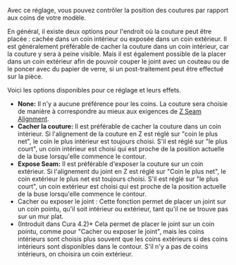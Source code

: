 Avec ce réglage, vous pouvez contrôler la position des coutures par rapport aux coins de votre modèle.

En général, il existe deux options pour l'endroit où la couture peut être placée : cachée dans un coin intérieur ou exposée dans un coin extérieur. Il est généralement préférable de cacher la couture dans un coin intérieur, car la couture y sera à peine visible. Mais il est également possible de la placer dans un coin extérieur afin de pouvoir couper le joint avec un couteau ou de le poncer avec du papier de verre, si un post-traitement peut être effectué sur la pièce.

Voici les options disponibles pour ce réglage et leurs effets.
* **None:** Il n'y a aucune préférence pour les coins. La couture sera choisie de manière à correspondre au mieux aux exigences de [Z Seam Alignment](z_seam_type.md).
* **Cacher la couture:** Il est préférable de cacher la couture dans un coin intérieur. Si l'alignement de la couture en Z est réglé sur "coin le plus net", le coin le plus intérieur est toujours choisi. S'il est réglé sur "le plus court", un coin intérieur est choisi qui est proche de la position actuelle de la buse lorsqu'elle commence le contour.
* **Expose Seam:** Il est préférable d'exposer la couture sur un coin extérieur. Si l'alignement du joint en Z est réglé sur "Coin le plus net", le coin extérieur le plus net est toujours choisi. S'il est réglé sur "le plus court", un coin extérieur est choisi qui est proche de la position actuelle de la buse lorsqu'elle commence le contour.
* Cacher ou exposer le joint : Cette fonction permet de placer un joint sur un coin pointu, qu'il soit intérieur ou extérieur, tant qu'il ne se trouve pas sur un mur plat.
* (Introduit dans Cura 4.2)* Cela permet de placer le joint sur un coin pointu, comme pour "Cacher ou exposer le joint", mais les coins intérieurs sont choisis plus souvent que les coins extérieurs si des coins intérieurs sont disponibles dans le contour. S'il n'y a pas de coins intérieurs, on choisira un coin extérieur.
